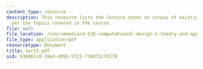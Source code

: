 ```yaml
---
content_type: resource
description: This resource lists the lecture notes on corpus of existing designs as
  per the topics covered in the course.
file: null
file_location: /coursemedia/4-520-computational-design-i-theory-and-applications-fall-2005/63b961c018e4d0915f21716672c75178_lect5.pdf
file_type: application/pdf
resourcetype: Document
title: lect5.pdf
uid: 63b961c0-18e4-d091-5f21-716672c75178
---
```

